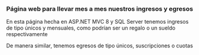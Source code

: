 ### Página web para llevar mes a mes nuestros ingresos y egresos

En esta página hecha en ASP.NET MVC 8 y SQL Server
tenemos ingresos de tipo únicos y mensuales, como podrían ser un regalo o un sueldo respectivamente

De manera similar, tenemos egresos de tipo únicos, suscripciones o cuotas
